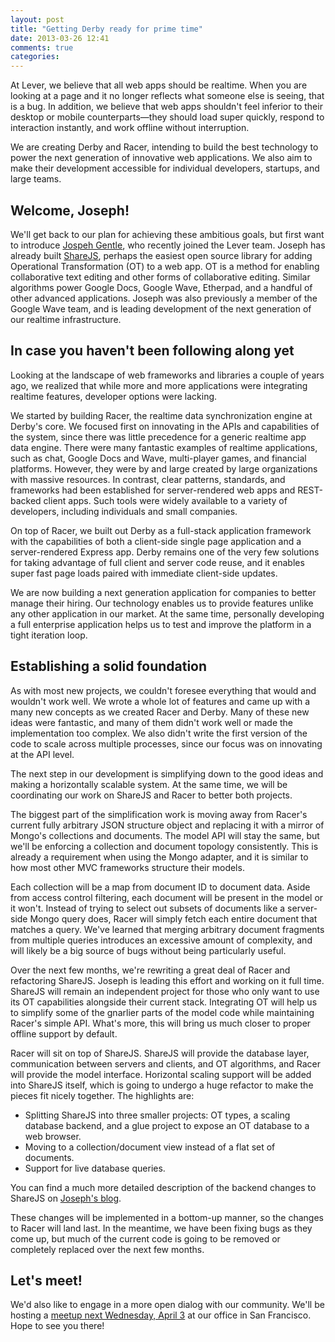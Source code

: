 ```yaml
---
layout: post
title: "Getting Derby ready for prime time"
date: 2013-03-26 12:41
comments: true
categories: 
---
```


At Lever, we believe that all web apps should be realtime. When you are looking at a page and it no longer reflects what someone else is seeing, that is a bug. In addition, we believe that web apps shouldn't feel inferior to their desktop or mobile counterparts&mdash;they should load super quickly, respond to interaction instantly, and work offline without interruption.

We are creating Derby and Racer, intending to build the best technology to power the next generation of innovative web applications. We also aim to make their development accessible for individual developers, startups, and large teams.

## Welcome, Joseph!

We'll get back to our plan for achieving these ambitious goals, but first want to introduce [Jospeh Gentle](http://josephg.com), who recently joined the Lever team. Joseph has already built [ShareJS](http://sharejs.org/), perhaps the easiest open source library for adding Operational Transformation (OT) to a web app. OT is a method for enabling collaborative text editing and other forms of collaborative editing. Similar algorithms power Google Docs, Google Wave, Etherpad, and a handful of other advanced applications. Joseph was also previously a member of the Google Wave team, and is leading development of the next generation of our realtime infrastructure.

## In case you haven't been following along yet

Looking at the landscape of web frameworks and libraries a couple of years ago, we realized that while more and more applications were integrating realtime features, developer options were lacking. 

We started by building Racer, the realtime data synchronization engine at Derby's core. We focused first on innovating in the APIs and capabilities of the system, since there was little precedence for a generic realtime app data engine. There were many fantastic examples of realtime applications, such as chat, Google Docs and Wave, multi-player games, and financial platforms. However, they were by and large created by large organizations with massive resources. In contrast, clear patterns, standards, and frameworks had been established for server-rendered web apps and REST-backed client apps. Such tools were widely available to a variety of developers, including individuals and small companies.

On top of Racer, we built out Derby as a full-stack application framework with the capabilities of both a client-side single page application and a server-rendered Express app. Derby remains one of the very few solutions for taking advantage of full client and server code reuse, and it enables super fast page loads paired with immediate client-side updates.

We are now building a next generation application for companies to better manage their hiring. Our technology enables us to provide features unlike any other application in our market. At the same time, personally developing a full enterprise application helps us to test and improve the platform in a tight iteration loop.

## Establishing a solid foundation

As with most new projects, we couldn't foresee everything that would and wouldn't work well. We wrote a whole lot of features and came up with a many new concepts as we created Racer and Derby. Many of these new ideas were fantastic, and many of them didn't work well or made the implementation too complex. We also didn't write the first version of the code to scale across multiple processes, since our focus was on innovating at the API level.

The next step in our development is simplifying down to the good ideas and making a horizontally scalable system. At the same time, we will be coordinating our work on ShareJS and Racer to better both projects.

The biggest part of the simplification work is moving away from Racer's current fully arbitrary JSON structure object and replacing it with a mirror of Mongo's collections and documents. The model API will stay the same, but we'll be enforcing a collection and document topology consistently. This is already a requirement when using the Mongo adapter, and it is similar to how most other MVC frameworks structure their models.

Each collection will be a map from document ID to document data. Aside from access control filtering, each document will be present in the model or it won't. Instead of trying to select out subsets of documents like a server-side Mongo query does, Racer will simply fetch each entire document that matches a query. We've learned that merging arbitrary document fragments from multiple queries introduces an excessive amount of complexity, and will likely be a big source of bugs without being particularly useful.

Over the next few months, we're rewriting a great deal of Racer and refactoring ShareJS. Joseph is leading this effort and working on it full time. ShareJS will remain an independent project for those who only want to use its OT capabilities alongside their current stack. Integrating OT will help us to simplify some of the gnarlier parts of the model code while maintaining Racer's simple API. What's more, this will bring us much closer to proper offline support by default.

Racer will sit on top of ShareJS. ShareJS will provide the database layer, communication between servers and clients, and OT algorithms, and Racer will provide the model interface. Horizontal scaling support will be added into ShareJS itself, which is going to undergo a huge refactor to make the pieces fit nicely together. The highlights are:

  - Splitting ShareJS into three smaller projects: OT types, a scaling database backend, and a glue project to expose an OT database to a web browser.
  - Moving to a collection/document view instead of a flat set of documents.
  - Support for live database queries.

You can find a much more detailed description of the backend changes to ShareJS on [Joseph's blog](http://josephg.com/post/45724165226/its-time-to-rewrite-sharejs).

These changes will be implemented in a bottom-up manner, so the changes to Racer will land last. In the meantime, we have been fixing bugs as they come up, but much of the current code is going to be removed or completely replaced over the next few months.

## Let's meet!

We'd also like to engage in a more open dialog with our community. We'll be hosting a [meetup next Wednesday, April 3](http://www.meetup.com/lever-open-source/events/111258232/) at our office in San Francisco. Hope to see you there!
